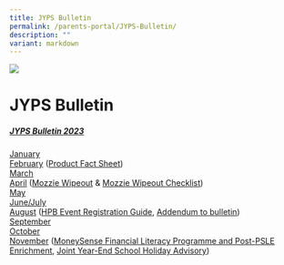 ```yaml
---
title: JYPS Bulletin
permalink: /parents-portal/JYPS-Bulletin/
description: ""
variant: markdown
---
```

![](/images/banner.gif)

JYPS Bulletin
=============

##### <u>JYPS Bulletin 2023</u>

[January](/files/January%20Bulletin_2023_FINAL_Updated.pdf) <br>
[February](/files/February%20Bulletin_2023_Final.pdf) ([Product Fact Sheet](/files/Product%20Fact%20Sheet%20Year%202023.pdf))<br>
[March](/files/march2023.pdf)<br>
[April](/files/april12023.pdf) ([Mozzie Wipeout](/files/april22023.pdf)&nbsp;&amp;&nbsp;[Mozzie Wipeout Checklist](/files/april32023.pdf))<br>
[May](/files/may_bulletin_2023_for%20circulation_updated.pdf)<br>
[June/July](/files/june-july_bulletin_2023_for%20circulation.pdf)<br>
[August](/files/august_bulletin_2023_for%20circulation%20updated.pdf) ([HPB Event Registration Guide](/files/hpb%20event%20registration%20guide.pdf), [Addendum to bulletin](/files/addendum%20to%20the%20jyps%20bulletin%20(august%20issue).pdf))<br>
[September](/files/sep_bulletin_2023_for%20circulation.pdf)<br>
[October](/files/october_bulletin%20_2023_for%20circulation.pdf)<br>
[November](/files/november_bulletin_2023_for%20circulation_updated.pdf) ([MoneySense Financial Literacy Programme and Post-PSLE Enrichment](/files/moneysense%20financial%20literacy%20programme%20and%20post%20psle%20enrichment.pdf), [Joint Year-End School Holiday Advisory](/files/joint%20school_primary%20infographic.pdf))
